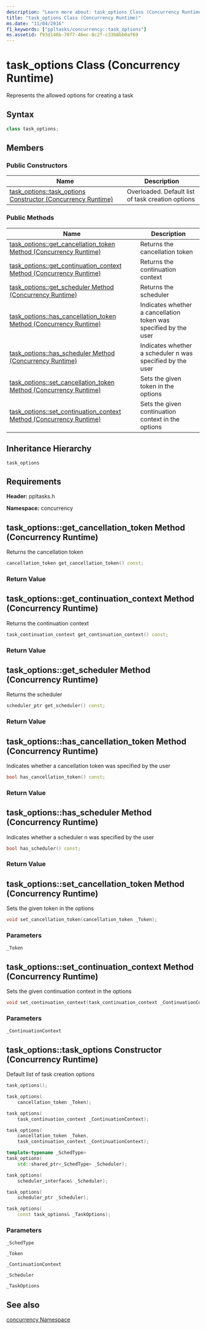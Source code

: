 ```yaml
---
description: "Learn more about: task_options Class (Concurrency Runtime)"
title: "task_options Class (Concurrency Runtime)"
ms.date: "11/04/2016"
f1_keywords: ["ppltasks/concurrency::task_options"]
ms.assetid: f93d146b-70f7-46ec-8c2f-c33b8bb0af69
---
```

# task_options Class (Concurrency Runtime)

Represents the allowed options for creating a task

## Syntax

```cpp
class task_options;
```

## Members

### Public Constructors

|Name|Description|
|----------|-----------------|
|[task_options::task_options Constructor (Concurrency Runtime)](#ctor)|Overloaded. Default list of task creation options|

### Public Methods

|Name|Description|
|----------|-----------------|
|[task_options::get_cancellation_token Method (Concurrency Runtime)](#get_cancellation_token)|Returns the cancellation token|
|[task_options::get_continuation_context Method (Concurrency Runtime)](#get_continuation_context)|Returns the continuation context|
|[task_options::get_scheduler Method (Concurrency Runtime)](#get_scheduler)|Returns the scheduler|
|[task_options::has_cancellation_token Method (Concurrency Runtime)](#has_cancellation_token)|Indicates whether a cancellation token was specified by the user|
|[task_options::has_scheduler Method (Concurrency Runtime)](#has_scheduler)|Indicates whether a scheduler n was specified by the user|
|[task_options::set_cancellation_token Method (Concurrency Runtime)](#set_cancellation_token)|Sets the given token in the options|
|[task_options::set_continuation_context Method (Concurrency Runtime)](#set_continuation_context)|Sets the given continuation context in the options|

## Inheritance Hierarchy

`task_options`

## Requirements

**Header:** ppltasks.h

**Namespace:** concurrency

## <a name="get_cancellation_token"></a> task_options::get_cancellation_token Method (Concurrency Runtime)

Returns the cancellation token

```cpp
cancellation_token get_cancellation_token() const;
```

### Return Value

## <a name="get_continuation_context"></a> task_options::get_continuation_context Method (Concurrency Runtime)

Returns the continuation context

```cpp
task_continuation_context get_continuation_context() const;
```

### Return Value

## <a name="get_scheduler"></a> task_options::get_scheduler Method (Concurrency Runtime)

Returns the scheduler

```cpp
scheduler_ptr get_scheduler() const;
```

### Return Value

## <a name="has_cancellation_token"></a> task_options::has_cancellation_token Method (Concurrency Runtime)

Indicates whether a cancellation token was specified by the user

```cpp
bool has_cancellation_token() const;
```

### Return Value

## <a name="has_scheduler"></a> task_options::has_scheduler Method (Concurrency Runtime)

Indicates whether a scheduler n was specified by the user

```cpp
bool has_scheduler() const;
```

### Return Value

## <a name="set_cancellation_token"></a> task_options::set_cancellation_token Method (Concurrency Runtime)

Sets the given token in the options

```cpp
void set_cancellation_token(cancellation_token _Token);
```

### Parameters

`_Token`

## <a name="set_continuation_context"></a> task_options::set_continuation_context Method (Concurrency Runtime)

Sets the given continuation context in the options

```cpp
void set_continuation_context(task_continuation_context _ContinuationContext);
```

### Parameters

`_ContinuationContext`

## <a name="ctor"></a> task_options::task_options Constructor (Concurrency Runtime)

Default list of task creation options

```cpp
task_options();

task_options(
    cancellation_token _Token);

task_options(
    task_continuation_context _ContinuationContext);

task_options(
    cancellation_token _Token,
    task_continuation_context _ContinuationContext);

template<typename _SchedType>
task_options(
    std::shared_ptr<_SchedType> _Scheduler);

task_options(
    scheduler_interface& _Scheduler);

task_options(
    scheduler_ptr _Scheduler);

task_options(
    const task_options& _TaskOptions);
```

### Parameters

`_SchedType`

`_Token`

`_ContinuationContext`

`_Scheduler`

`_TaskOptions`

## See also

[concurrency Namespace](concurrency-namespace.md)
